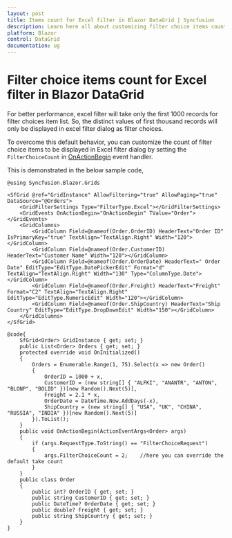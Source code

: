 ```yaml
---
layout: post
title: Items count for Excel filter in Blazor DataGrid | Syncfusion
description: Learn here all about customizing filter choice items count for Excel filter dialog in Syncfusion Blazor DataGrid component and more.
platform: Blazor
control: DataGrid
documentation: ug
---
```


# Filter choice items count for Excel filter in Blazor DataGrid

For better performance, excel filter will take only the first 1000 records for filter choices item list. So, the distinct values of first thousand records will only be displayed in excel filter dialog as filter choices.

To overcome this default behavior, you can customize the count of filter choice items to be displayed in Excel filter dialog by setting the `FilterChoiceCount` in [OnActionBegin](https://help.syncfusion.com/cr/blazor/Syncfusion.Blazor.Grids.SfGrid-1.html) event handler.

This is demonstrated in the below sample code,

```cshtml
@using Syncfusion.Blazor.Grids

<SfGrid @ref="GridInstance" AllowFiltering="true" AllowPaging="true" DataSource="@Orders">
    <GridFilterSettings Type="FilterType.Excel"></GridFilterSettings>
    <GridEvents OnActionBegin="OnActionBegin" TValue="Order"></GridEvents>
    <GridColumns>
        <GridColumn Field=@nameof(Order.OrderID) HeaderText="Order ID" IsPrimaryKey="true" TextAlign="TextAlign.Right" Width="120"></GridColumn>
        <GridColumn Field=@nameof(Order.CustomerID) HeaderText="Customer Name" Width="120"></GridColumn>
        <GridColumn Field=@nameof(Order.OrderDate) HeaderText=" Order Date" EditType="EditType.DatePickerEdit" Format="d" TextAlign="TextAlign.Right" Width="130" Type="ColumnType.Date"></GridColumn>
        <GridColumn Field=@nameof(Order.Freight) HeaderText="Freight" Format="C2" TextAlign="TextAlign.Right" EditType="EditType.NumericEdit" Width="120"></GridColumn>
        <GridColumn Field=@nameof(Order.ShipCountry) HeaderText="Ship Country" EditType="EditType.DropDownEdit" Width="150"></GridColumn>
    </GridColumns>
</SfGrid>

@code{
    SfGrid<Order> GridInstance { get; set; }
    public List<Order> Orders { get; set; }
    protected override void OnInitialized()
    {
        Orders = Enumerable.Range(1, 75).Select(x => new Order()
        {
            OrderID = 1000 + x,
            CustomerID = (new string[] { "ALFKI", "ANANTR", "ANTON", "BLONP", "BOLID" })[new Random().Next(5)],
            Freight = 2.1 * x,
            OrderDate = DateTime.Now.AddDays(-x),
            ShipCountry = (new string[] { "USA", "UK", "CHINA", "RUSSIA", "INDIA" })[new Random().Next(5)]
        }).ToList();
    }
    public void OnActionBegin(ActionEventArgs<Order> args)
    {
        if (args.RequestType.ToString() == "FilterChoiceRequest")
        {
            args.FilterChoiceCount = 2;    //here you can override the default take count
        }
    }
    public class Order
    {
        public int? OrderID { get; set; }
        public string CustomerID { get; set; }
        public DateTime? OrderDate { get; set; }
        public double? Freight { get; set; }
        public string ShipCountry { get; set; }
    }
}
```